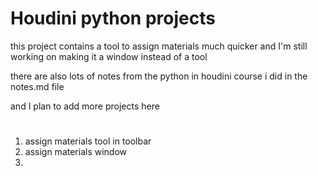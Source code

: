 # Houdini python projects

this project contains a tool to assign materials much quicker
and I'm still working on making it a window instead of a tool

there are also lots of notes from the python in houdini course i did in the notes.md file 

and I plan to add more projects here 

#

1. assign materials tool in toolbar
2. assign materials window
3. 

